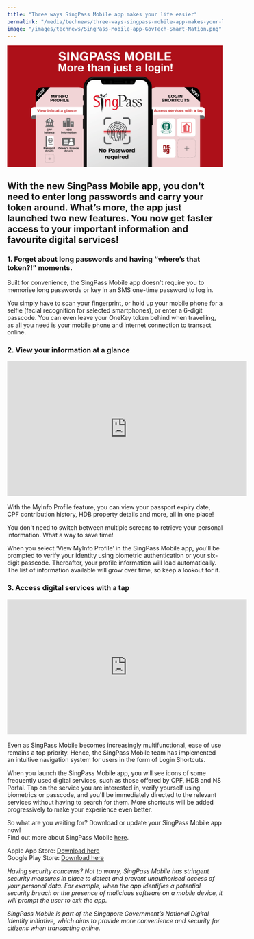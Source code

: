 ```yaml
---
title: "Three ways SingPass Mobile app makes your life easier"
permalink: "/media/technews/three-ways-singpass-mobile-app-makes-your-life-easier"
image: "/images/technews/SingPass-Mobile-app-GovTech-Smart-Nation.png"
---
```


![SingPass Mobile App built by GovTech for a Smart Nation](/images/technews/SingPass-Mobile-app-GovTech-Smart-Nation.png)

With the new SingPass Mobile app, you don't need to enter long passwords and carry your token around. What’s more, the app just launched two new features. You now get faster access to your important information and favourite digital services!
---
### **1. Forget about long passwords and having “where’s that token?!” moments.**

Built for convenience, the SingPass Mobile app doesn't require you to memorise long passwords or key in an SMS one-time password to log in. 

You simply have to scan your fingerprint, or hold up your mobile phone for a selfie (facial recognition for selected smartphones), or enter a 6-digit passcode. You can even leave your OneKey token behind when travelling, as all you need is your mobile phone and internet connection to transact online.


### **2. View your information at a glance**

<div class="bp-youtube">
  <iframe width="560" height="315" src="https://www.youtube.com/embed/dVdRW_DOpag" frameborder="0" allow="autoplay; encrypted-media" allowfullscreen></iframe>
</div>

With the MyInfo Profile feature, you can view your passport expiry date, CPF contribution history, HDB property details and more, all in one place!

You don't need to switch between multiple screens to retrieve your personal information. What a way to save time!

When you select ‘View MyInfo Profile’ in the SingPass Mobile app, you'll be prompted to verify your identity using biometric authentication or your six-digit passcode. Thereafter, your profile information will load automatically. The list of information available will grow over time, so keep a lookout for it.


### **3. Access digital services with a tap**

<div class="bp-youtube">
  <iframe width="560" height="315" src="https://www.youtube.com/embed/dxEbVxIYsKQ" frameborder="0" allow="autoplay; encrypted-media" allowfullscreen></iframe>
</div>

Even as SingPass Mobile becomes increasingly multifunctional, ease of use remains a top priority. Hence, the SingPass Mobile team has implemented an intuitive navigation system for users in the form of Login Shortcuts.

When you launch the SingPass Mobile app, you will see icons of some frequently used digital services, such as those offered by CPF, HDB and NS Portal. Tap on the service you are interested in, verify yourself using biometrics or passcode, and you'll be immediately directed to the relevant services without having to search for them. More shortcuts will be added progressively to make your experience even better.

So what are you waiting for? Download or update your SingPass Mobile app now!<br>
Find out more about SingPass Mobile [here](https://go.gov.sg/spm-technews-may2019).<br>

Apple App Store: [Download here](https://itunes.apple.com/us/app/singpass-mobile/id1340660807)<br>
Google Play Store: [Download here](https://play.google.com/store/apps/details?id=sg.ndi.sp&hl=en-GB)

*Having security concerns? Not to worry, SingPass Mobile has stringent security measures in place to detect and prevent unauthorised access of your personal data. For example, when the app identifies a potential security breach or the presence of malicious software on a mobile device, it will prompt the user to exit the app.*

*SingPass Mobile is part of the Singapore Government’s National Digital Identity initiative, which aims to provide more convenience and security for citizens when transacting online.*
